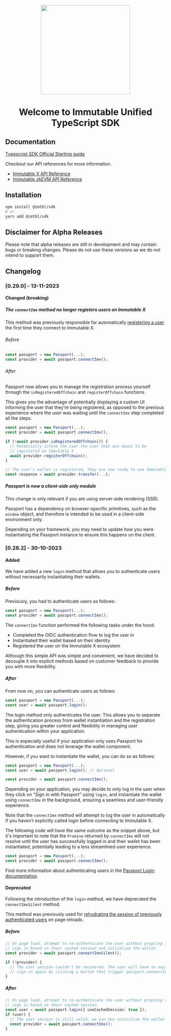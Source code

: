 <div align="center">
  <p align="center">
    <a href="https://docs.x.immutable.com/docs">
      <img src="https://cdn.dribbble.com/users/1299339/screenshots/7133657/media/837237d447d36581ebd59ec36d30daea.gif" width="280"/>
    </a>
  </p>
  <h1>Welcome to Immutable Unified TypeScript SDK</h1>
</div>

## Documentation

[Typescript SDK Official Starting guide](https://docs.immutable.com/sdk-docs/ts-immutable-sdk/overview/)

Checkout our API references for more information.
- [Immutable X API Reference](https://docs.immutable.com/x/reference)
- [Immutable zkEVM API Reference](https://docs.immutable.com/zkevm/api/reference)

## Installation

```sh
npm install @imtbl/sdk
# or
yarn add @imtbl/sdk
```
## Disclaimer for Alpha Releases

Please note that alpha releases are still in development and may contain bugs or breaking changes. Please do not use these versions as we do not intend to support them.

## Changelog

### [0.29.0] - 13-11-2023

#### Changed (breaking)

##### The `connectImx` method no longer registers users on Immutable X

This method was previously responsible for automatically [registering a user](https://docs.immutable.com/docs/x/how-to-register-users/)
the first time they connect to Immutable X.

###### Before

```ts
const passport = new Passport(...);
const provider = await passport.connectImx();
```

###### After

Passport now allows you to manage the registration process yourself through the `isRegisteredOffchain` and
`registerOffchain` functions.

This gives you the advantage of potentially displaying a custom UI informing the user that they’re being registered,
as opposed to the previous experience where the user was waiting until the `connectImx` step completed all the steps.

```ts
const passport = new Passport(...);
const provider = await passport.connectImx();

if (!await provider.isRegisteredOffchain()) {
  // Potentially inform the user the user that are about to be
  // registered on Immutable X
  await provider.registerOffchain();
}

// The user's wallet is registered, they are now ready to use Immutable X
const response = await provider.transfer(...);
```

##### Passport is now a client-side only module

This change is only relevant if you are using server-side rendering (SSR).

Passport has a dependency on browser-specific primitives, such as the `window` object, and therefore is intended to be
used in a client-side environment only.

Depending on your framework, you may need to update how you were instantiating the Passport instance to ensure
this happens on the client.

### [0.28.2] - 30-10-2023

#### Added

We have added a new `login` method that allows you to authenticate users without necessarily instantiating their wallets.

##### Before

Previously, you had to authenticate users as follows:

```ts
const passport = new Passport(...);
const provider = await passport.connectImx();
```

The `connectImx` function performed the following tasks under the hood:

- Completed the OIDC authentication flow to log the user in
- Instantiated their wallet based on their identity
- Registered the user on the Immutable X ecosystem

Although this simple API was simple and convenient, we have decided to decouple it into explicit methods based on customer feedback to provide you with more flexibility.

##### After

From now on, you can authenticate users as follows:

```ts
const passport = new Passport(...);
const user = await passport.login();
```

The login method only authenticates the user. This allows you to separate the authentication process from wallet
instantiation and the registration step, giving you greater control and flexibility in managing user
authentication within your application.

This is especially useful if your application only uses Passport for authentication and does not leverage
the wallet component.

However, if you want to instantiate the wallet, you can do so as follows:

```ts
const passport = new Passport(...);
const user = await passport.login(); // Optional

const provider = await passport.connectImx();
```

Depending on your application, you may decide to only log in the user when they click on “Sign in with Passport”
using `login`, and instantiate the wallet using `connectImx` in the background, ensuring a seamless
and user-friendly experience.

Note that the `connectImx` method will attempt to log the user in automatically if you haven’t explicitly called login
before connecting to Immutable X.

The following code will have the same outcome as the snippet above, but it's important to note that the `Promise`
returned by `connectImx` will not resolve until the user has successfully logged in and their wallet has been
instantiated, potentially leading to a less streamlined user experience.

```ts
const passport = new Passport(...);
const provider = await passport.connectImx();
```

Find more information about authenticating users in the [Passport Login documentation](https://docs.immutable.com/docs/x/passport/identity/login#1-trigger-the-login-process).

#### Deprecated

Following the introduction of the `login` method, we have deprecated the `connectImxSilent` method.

This method was previously used for [rehydrating the session of previously authenticated users](https://docs.immutable.com/docs/x/passport/identity/login/#3-maintaining-the-login-status)
on page reloads.

##### Before

```ts
// On page load, attempt to re-authenticate the user without propting them to
// sign in based on their cached session and initialise the wallet.
const provider = await passport.connectImxSilent();

if (!provider) {
  // The user session couldn't be recovered. The user will have to explicitly
  // sign in again by clicking a button that trigger passport.connectImx()
}
```

##### After
```ts
// On page load, attempt to re-authenticate the user without propting them to
// sign in based on their cached session.
const user = await passport.login({ useCachedSession: true });
if (user) {
  // The user session is still valid, we can now initialise the wallet
  const provider = await passport.connectImx();
}
```
